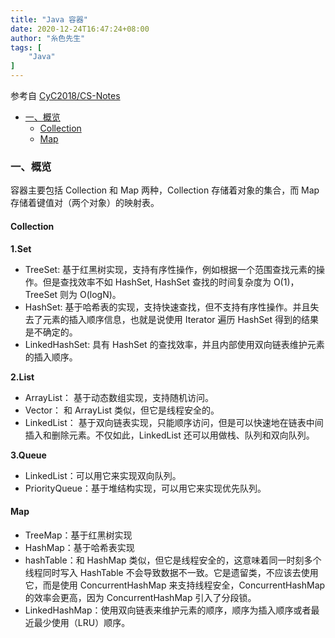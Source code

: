 ```yaml
---
title: "Java 容器"
date: 2020-12-24T16:47:24+08:00
author: "糸色先生"
tags: [
    "Java"
]
---
```

参考自 [CyC2018/CS-Notes](https://github.com/CyC2018/CS-Notes/blob/master/notes/Java%20%E5%AE%B9%E5%99%A8.md)

* [一、概览](#1)
    * [Collection](#1.1)
    * [Map](#1.2)
<!-- * [二、容器中的设计模式]
    * [迭代器模式](#2.1)
    * [适配器模式](#2.2)
* [三、源码分析](#3)
    * [ArrayList](#3.1)
    * [Vector](#3.2)
    * [CopyOnWriteArrayList](#3.3)
    * [LinkedList](#3.4)
    * [HashMap](#3.5)
    * [ConcurrentHashMap](#3.6)
    * [LinkedHashMap](#3.7)
    * [WeakHashMap](#3.8) -->

### 一、概览 <a name="1"></a>
容器主要包括 Collection 和 Map 两种，Collection 存储着对象的集合，而 Map存储着键值对（两个对象）的映射表。
#### Collection <a name="1.1"></a>
**1.Set**  

* TreeSet: 基于红黑树实现，支持有序性操作，例如根据一个范围查找元素的操作。但是查找效率不如 HashSet, HashSet 查找的时间复杂度为 O(1)，TreeSet 则为 O(logN)。
* HashSet: 基于哈希表的实现，支持快速查找，但不支持有序性操作。并且失去了元素的插入顺序信息，也就是说使用 Iterator 遍历 HashSet 得到的结果是不确定的。
* LinkedHashSet: 具有 HashSet 的查找效率，并且内部使用双向链表维护元素的插入顺序。

**2.List**  
* ArrayList： 基于动态数组实现，支持随机访问。
* Vector： 和 ArrayList 类似，但它是线程安全的。
* LinkedList： 基于双向链表实现，只能顺序访问，但是可以快速地在链表中间插入和删除元素。不仅如此，LinkedList 还可以用做栈、队列和双向队列。  

**3.Queue**  
* LinkedList：可以用它来实现双向队列。
* PriorityQueue：基于堆结构实现，可以用它来实现优先队列。

#### Map <a name="1.2"></a>
* TreeMap：基于红黑树实现
* HashMap：基于哈希表实现
* hashTable：和 HashMap 类似，但它是线程安全的，这意味着同一时刻多个线程同时写入 HashTable 不会导致数据不一致。它是遗留类，不应该去使用它，而是使用 ConcurrentHashMap 来支持线程安全，ConcurrentHashMap 的效率会更高，因为 ConcurrentHashMap 引入了分段锁。
* LinkedHashMap：使用双向链表来维护元素的顺序，顺序为插入顺序或者最近最少使用（LRU）顺序。